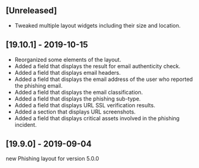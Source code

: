 ## [Unreleased]
- Tweaked multiple layout widgets including their size and location.

## [19.10.1] - 2019-10-15
- Reorganized some elements of the layout.
- Added a field that displays the result for email authenticity check.
- Added a field that displays email headers.
- Added a field that displays the email address of the user who reported the phishing email.
- Added a field that displays the email classification.
- Added a field that displays the phishing sub-type.
- Added a field that displays URL SSL verification results.
- Added a section that displays URL screenshots.
- Added a field that displays critical assets involved in the phishing incident.


## [19.9.0] - 2019-09-04
new Phishing layout for version 5.0.0